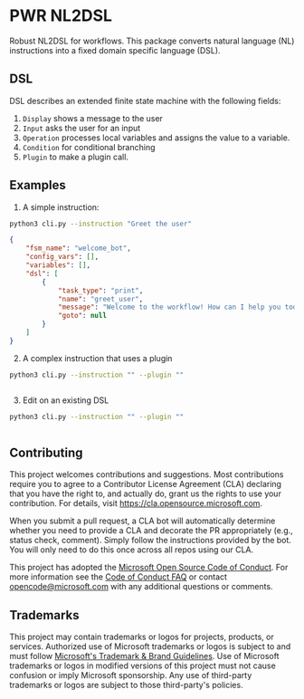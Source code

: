 # PWR NL2DSL

Robust NL2DSL for workflows. This package converts natural language (NL) instructions into a fixed domain specific language (DSL).

## DSL

DSL describes an extended finite state machine with the following fields:

1. `Display` shows a message to the user
2. `Input` asks the user for an input
3. `Operation` processes local variables and assigns the value to a variable.
4. `Condition` for conditional branching
5. `Plugin` to make a plugin call.

## Examples

1. A simple instruction:

```bash
python3 cli.py --instruction "Greet the user"
```

```json
{
    "fsm_name": "welcome_bot",
    "config_vars": [],
    "variables": [],
    "dsl": [
        {
            "task_type": "print",
            "name": "greet_user",
            "message": "Welcome to the workflow! How can I help you today?",
            "goto": null
        }
    ]
}
```

2. A complex instruction that uses a plugin
```bash
python3 cli.py --instruction "" --plugin ""
```

```json
```

3. Edit on an existing DSL
```bash
python3 cli.py --instruction "" --plugin ""
```

```json
```

## Contributing

This project welcomes contributions and suggestions.  Most contributions require you to agree to a
Contributor License Agreement (CLA) declaring that you have the right to, and actually do, grant us
the rights to use your contribution. For details, visit https://cla.opensource.microsoft.com.

When you submit a pull request, a CLA bot will automatically determine whether you need to provide
a CLA and decorate the PR appropriately (e.g., status check, comment). Simply follow the instructions
provided by the bot. You will only need to do this once across all repos using our CLA.

This project has adopted the [Microsoft Open Source Code of Conduct](https://opensource.microsoft.com/codeofconduct/).
For more information see the [Code of Conduct FAQ](https://opensource.microsoft.com/codeofconduct/faq/) or
contact [opencode@microsoft.com](mailto:opencode@microsoft.com) with any additional questions or comments.

## Trademarks

This project may contain trademarks or logos for projects, products, or services. Authorized use of Microsoft 
trademarks or logos is subject to and must follow 
[Microsoft's Trademark & Brand Guidelines](https://www.microsoft.com/en-us/legal/intellectualproperty/trademarks/usage/general).
Use of Microsoft trademarks or logos in modified versions of this project must not cause confusion or imply Microsoft sponsorship.
Any use of third-party trademarks or logos are subject to those third-party's policies.
